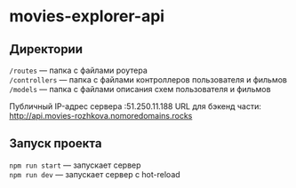 # movies-explorer-api
## Директории

`/routes` — папка с файлами роутера  
`/controllers` — папка с файлами контроллеров пользователя и фильмов   
`/models` — папка с файлами описания схем пользователя и фильмов 

Публичный IP-адрес сервера :51.250.11.188
URL для бэкенд части: http://api.movies-rozhkova.nomoredomains.rocks
  

## Запуск проекта

`npm run start` — запускает сервер   
`npm run dev` — запускает сервер с hot-reload
